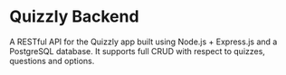 # Quizzly Backend

A RESTful API for the Quizzly app built using Node.js + Express.js and a PostgreSQL database. It supports full CRUD with respect to quizzes, questions and options.
